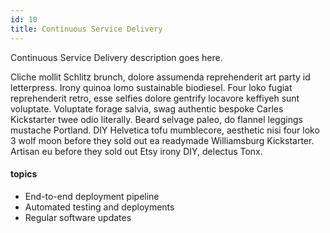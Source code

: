 ```yaml
---
id: 10
title: Continuous Service Delivery
---
```


Continuous Service Delivery description goes here.

Cliche mollit Schlitz brunch, dolore assumenda reprehenderit art party id letterpress. Irony quinoa lomo sustainable biodiesel. Four loko fugiat reprehenderit retro, esse selfies dolore gentrify locavore keffiyeh sunt voluptate. Voluptate forage salvia, swag authentic bespoke Carles Kickstarter twee odio literally. Beard selvage paleo, do flannel leggings mustache Portland. DIY Helvetica tofu mumblecore, aesthetic nisi four loko 3 wolf moon before they sold out ea readymade Williamsburg Kickstarter. Artisan eu before they sold out Etsy irony DIY, delectus Tonx.

#### topics
- End-to-end deployment pipeline
- Automated testing and deployments
- Regular software updates
